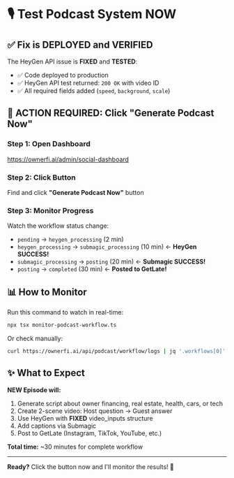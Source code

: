# 🎙️ Test Podcast System NOW

## ✅ Fix is DEPLOYED and VERIFIED

The HeyGen API issue is **FIXED** and **TESTED**:
- ✅ Code deployed to production
- ✅ HeyGen API test returned: `200 OK` with video ID
- ✅ All required fields added (`speed`, `background`, `scale`)

## 🎯 ACTION REQUIRED: Click "Generate Podcast Now"

### Step 1: Open Dashboard
https://ownerfi.ai/admin/social-dashboard

### Step 2: Click Button
Find and click **"Generate Podcast Now"** button

### Step 3: Monitor Progress
Watch the workflow status change:
- `pending` → `heygen_processing` (2 min)
- `heygen_processing` → `submagic_processing` (10 min) ← **HeyGen SUCCESS!**
- `submagic_processing` → `posting` (20 min) ← **Submagic SUCCESS!**
- `posting` → `completed` (30 min) ← **Posted to GetLate!**

## 📊 How to Monitor

Run this command to watch in real-time:
```bash
npx tsx monitor-podcast-workflow.ts
```

Or check manually:
```bash
curl https://ownerfi.ai/api/podcast/workflow/logs | jq '.workflows[0]'
```

## ✨ What to Expect

**NEW Episode will:**
1. Generate script about owner financing, real estate, health, cars, or tech
2. Create 2-scene video: Host question → Guest answer
3. Use HeyGen with **FIXED** video_inputs structure
4. Add captions via Submagic
5. Post to GetLate (Instagram, TikTok, YouTube, etc.)

**Total time:** ~30 minutes for complete workflow

---

**Ready?** Click the button now and I'll monitor the results! 🚀
